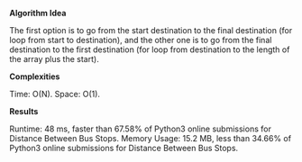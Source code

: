 **Algorithm Idea**

The first option is to go from 
the start destination to the final 
destination (for loop from start to 
destination), and the other one is to go from 
the final destination to the first destination 
(for loop from destination to the length of the array 
plus the start). 

**Complexities**

Time: O(N).
Space: O(1).

**Results**

Runtime: 48 ms, faster than 67.58% of Python3 online submissions for Distance Between Bus Stops.
Memory Usage: 15.2 MB, less than 34.66% of Python3 online submissions for Distance Between Bus Stops.
